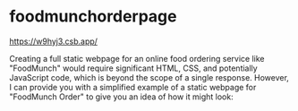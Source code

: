 # foodmunchorderpage

https://w9hyj3.csb.app/

Creating a full static webpage for an online food ordering service like "FoodMunch" would require significant HTML, CSS, and potentially JavaScript code, which is beyond the scope of a single response. However, I can provide you with a simplified example of a static webpage for "FoodMunch Order" to give you an idea of how it might look:

